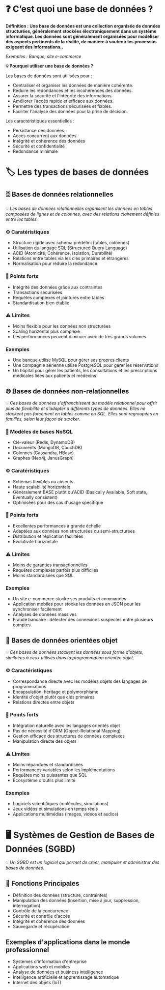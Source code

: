 # ❓ C’est quoi une base de données ?

**Définition : Une base de données est une collection organisée de données structurées, généralement stockées électroniquement dans un système informatique. Les données sont généralement organisées pour modéliser des aspects pertinents de la réalité, de manière à soutenir les processus exigeant des informations..** 

*Exemples : Banque, site e-commerce*

**💡 Pourquoi utiliser une base de données ?**

Les bases de données sont utilisées pour :

- Centraliser et organiser les données de manière cohérente.
- Réduire les redondances et les incohérences des données.
- Assurer la sécurité et l'intégrité des informations.
- Améliorer l'accès rapide et efficace aux données.
- Permettre des transactions sécurisées et fiables.
- Faciliter l'analyse des données pour la prise de décision.

Les caractéristiques essentielles :
- Persistance des données
- Accès concurrent aux données
- Intégrité et cohérence des données
- Sécurité et confidentialité
- Redondance minimale

# 🏷️ Les types de bases de données  

## 🗄️ Bases de données relationnelles 

💡 *Les bases de données relationnelles organisent les données en tables composées de lignes et de colonnes, avec des relations clairement définies entre les tables*

### ⚙️ Caratéristiques 
- Structure rigide avec schéma prédéfini (tables, colonnes)
- Utilisation du langage SQL (Structured Query Language)
- ACID (Atomicité, Cohérence, Isolation, Durabilité)
- Relations entre tables via les clés primaires et étrangères
- Normalisation pour réduire la redondance  


### 💪 Points forts 
- Intégrité des données grâce aux contraintes
- Transactions sécurisées
- Requêtes complexes et jointures entre tables
- Standardisation bien établie  

### ⚠️ Limites  
- Moins flexible pour les données non structurées
- Scaling horizontal plus complexe
- Les performances peuvent diminuer avec de très grands volumes

### Exemples  
- Une banque utilise MySQL pour gérer ses propres clients  
- Une compagnie aérienne utilise PostgreSQL pour gérer les réservations
- Un hôpital pour gérer les patients, les consultations et les préscriptions médicales liées aux patients et médecins  


## 🌐 Bases de données non-relationnelles 

💡 *Ces bases de données s'affranchissent du modèle relationnel pour offrir plus de flexibilité et s'adapter à différents types de données. Elles ne stockent pas forcément en tables comme en SQL. Elles sont regroupées en familles, selon leur façon de stocker.*  

### 📂 Modèles de bases NoSQL
- Clé-valeur (Redis, DynamoDB)
- Documents (MongoDB, CouchDB)
- Colonnes (Cassandra, HBase)
- Graphes (Neo4j, JanusGraph)  


### ⚙️ Caratéristiques 
- Schémas flexibles ou absents
- Haute scalabilité horizontale
- Généralement BASE plutôt qu'ACID (Basically Available, Soft state, Eventually consistent)
- Optimisées pour des cas d'usage spécifique  

### 💪 Points forts  

- Excellentes performances à grande échelle
- Adaptées aux données non structurées ou semi-structurées
- Distribution et réplication facilitées
- Évolutivité horizontale  

### ⚠️ Limites 
- Moins de garanties transactionnelles
- Requêtes complexes parfois plus difficiles
- Moins standardisées que SQL


### Exemples
- Un site e-commerce stocke ses produits et commandes. 
- Application mobiles pour stocke les données en JSON pour les synchroniser facilement
- Analyses de données massives
- Fraude bancaire : détecter des connexions suspectes entre plusieurs comptes.  


## 🧩 Bases de données orientées objet

💡 *Ces bases de données stockent les données sous forme d'objets, similaires à ceux utilisés dans la programmation orientée objet.*


### ⚙️ Caractéristiques 
- Correspondance directe avec les modèles objets des langages de programmations
- Encapsulation, héritage et polymorphisme
- Identité d'objet plutôt que clés primaires
- Relations directes entre objets  
  
### 💪 Points forts 
- Intégration naturelle avec les langages orientés objet
- Pas de nécessité d'ORM (Object-Relational Mapping)
- Gestion efficace des structures de données complexes
- Manipulation directe des objets  


### ⚠️ Limites 
- Moins répandues et standardisées
- Performances variables selon les implémentations
- Requêtes moins puissantes que SQL
- Écosystème d'outils plus limité  

### Exemples 
- Logiciels scientifiques (molécules, simulations)
- Jeux vidéos et simulations en temps réels 
- Applications multimédias (images, vidéos et audios)

# 🖥️ Systèmes de Gestion de Bases de Données (SGBD)  

💡 *Un SGBD est un logiciel qui permet de créer, manipuler et administrer des bases de données.*


## 🔑 Fonctions Principales 
- Définition des données (structure, contraintes)
- Manipulation des données (insertion, mise à jour, suppression, interrogation)
- Contrôle de la concurrence
- Sécurité et contrôle d'accès
- Intégrité et cohérence des données
- Sauvegarde et récupération

## Exemples d'applications dans le monde professionnel  
- Systèmes d'information d'entreprise
- Applications web et mobiles
- Analyse de données et business intelligence
- Intelligence artificielle et apprentissage automatique
- Internet des objets (IoT)

